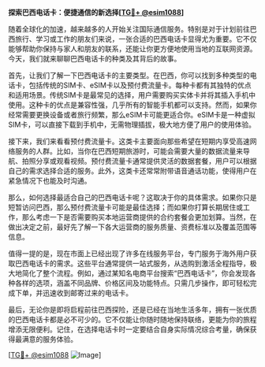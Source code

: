 **探索巴西电话卡：便捷通信的新选择[[TG💪+ @esim1088](https://t.me/s/esim1088)]**

随着全球化的加速，越来越多的人开始关注国际通信服务。特别是对于计划前往巴西旅行、学习或工作的朋友们来说，一张合适的巴西电话卡显得尤为重要。它不仅能够帮助你保持与家人和朋友的联系，还能让你更方便地使用当地的互联网资源。今天，我们就来聊聊巴西电话卡的种类及其背后的故事。

首先，让我们了解一下巴西电话卡的主要类型。在巴西，你可以找到多种类型的电话卡，包括传统的SIM卡、eSIM卡以及预付费流量卡。每种卡都有其独特的优点和适用场景。传统SIM卡是最常见的选择，用户需要购买实体卡并将其插入手机中使用。这种卡的优点是兼容性强，几乎所有的智能手机都可以支持。然而，如果你经常需要更换设备或者旅行频繁，那么eSIM卡可能更适合你。eSIM卡是一种虚拟SIM卡，可以直接下载到手机中，无需物理插拔，极大地方便了用户的使用体验。

接下来，我们来看看预付费流量卡。这类卡主要面向那些希望在短期内享受高速网络服务的人群。比如，当你在巴西短期旅游时，可能会需要大量的数据流量来导航、拍照分享或观看视频。预付费流量卡通常提供灵活的数据套餐，用户可以根据自己的需求选择合适的服务。此外，这类卡还常常附带语音通话功能，使得用户在紧急情况下也能及时沟通。

那么，如何选择最适合自己的巴西电话卡呢？这取决于你的具体需求。如果你只是短暂访问巴西，那么预付费流量卡可能是最佳选择；而如果你打算长期居住或工作，那么考虑一下是否需要购买本地运营商提供的合约套餐会更加划算。当然，在做出决定之前，最好先了解一下各大运营商的服务质量、资费标准以及覆盖范围等信息。

值得一提的是，现在市面上已经出现了许多在线服务平台，专门服务于海外用户获取巴西电话卡的需求。这些平台通常提供一站式服务，从选购到激活全程指导，极大地简化了整个流程。例如，通过某知名电商平台搜索“巴西电话卡”，你会发现各种各样的选项，涵盖不同品牌、价格区间及功能特点。只需几步操作，即可轻松完成下单，并迅速收到邮寄过来的电话卡。

最后，无论你是即将启程前往巴西探险，还是已经在当地生活多年，拥有一张优质的巴西电话卡都是必不可少的。它不仅能让你随时随地保持联络，更能为你的旅程增添无限便利。记住，在选择电话卡时一定要结合自身实际情况综合考量，确保获得最满意的服务体验。

[[TG💪+ @esim1088](https://t.me/s/esim1088) ![Image](https://i.postimg.cc/4NQfJmqS/Snipaste-2025-05-13-00-14-12.png)]